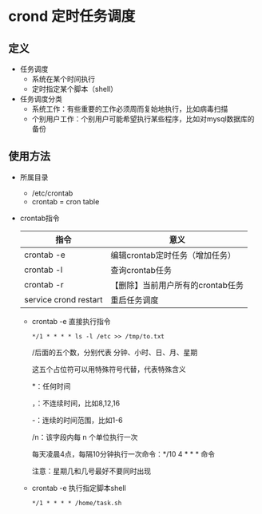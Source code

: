 # crond 定时任务调度

## 定义

- 任务调度
  - 系统在某个时间执行
  - 定时指定某个脚本（shell）
- 任务调度分类
  - 系统工作：有些重要的工作必须周而复始地执行，比如病毒扫描
  - 个别用户工作：个别用户可能希望执行某些程序，比如对mysql数据库的备份

## 使用方法

- 所属目录

  - /etc/crontab
  - crontab = cron table

- crontab指令

  | 指令                  | 意义                              |
  | --------------------- | --------------------------------- |
  | crontab  -e           | 编辑crontab定时任务（增加任务）   |
  | crontab  -l           | 查询crontab任务                   |
  | crontab  -r           | 【删除】当前用户所有的crontab任务 |
  | service crond restart | 重启任务调度                      |

  - crontab -e 直接执行指令

    ```shell
    */1 * * * * ls -l /etc >> /tmp/to.txt
    ```

    /后面的五个数，分别代表 分钟、小时、日、月、星期

    这五个占位符可以用特殊符号代替，代表特殊含义

    *：任何时间

    ，：不连续时间，比如8,12,16

    -：连续的时间范围，比如1-6

    /n：该字段内每 n 个单位执行一次

    

    每天凌晨4点，每隔10分钟执行一次命令：*/10 4 * * * 命令

    注意：星期几和几号最好不要同时出现

  - crontab -e 执行指定脚本shell

    ```shell
    */1 * * * * /home/task.sh
    ```

